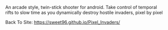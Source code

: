 An arcade style, twin-stick shooter for android. Take control of temporal rifts to slow time as you dynamically destroy hostile invaders, pixel by pixel 

Back To Site: https://sweet96.github.io/Pixel_Invaders/
